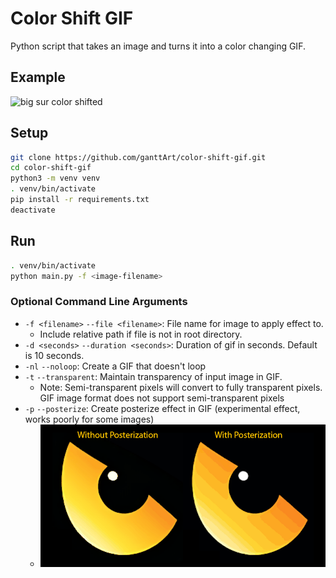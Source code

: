 # Color Shift GIF

Python script that takes an image and turns it into a color changing GIF.

## Example

![big sur color shifted](./assets/readme-examples/big_sur_sm.gif)

## Setup

```bash
git clone https://github.com/ganttArt/color-shift-gif.git
cd color-shift-gif
python3 -m venv venv
. venv/bin/activate
pip install -r requirements.txt
deactivate
```

## Run

```bash
. venv/bin/activate
python main.py -f <image-filename>
```

### Optional Command Line Arguments

- `-f <filename>` `--file <filename>`: File name for image to apply effect to.
  - Include relative path if file is not in root directory.
- `-d <seconds>` `--duration <seconds>`: Duration of gif in seconds. Default is 10 seconds.
- `-nl` `--noloop`: Create a GIF that doesn't loop
- `-t` `--transparent`: Maintain transparency of input image in GIF.
  - Note: Semi-transparent pixels will convert to fully transparent pixels. GIF image format does not support semi-transparent pixels
- `-p` `--posterize`: Create posterize effect in GIF (experimental effect, works poorly for some images)
  - ![posterized example](./assets/readme-examples/posterization.png)
